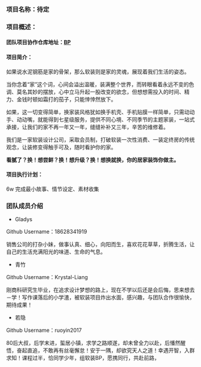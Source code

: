 ### 项目名称：待定

### 项目概述：

#### 团队项目协作仓库地址：[BP](https://github.com/18628341919/BP)

#### 项目简介：
如果说水泥钢筋是家的骨架，那么软装则是家的灵魂，展现着我们生活的姿态。

当你念着“家”这个词，心间会溢出温暖，装满整个世界，而转眼看着永远不变的色调、莫名其妙的摆放，心中立马升起一股改变的欲念，但想想需投入的时间、精力、金钱时顿如霜打的茄子，只能悻悻然放下。

如果，这一切变得简单，换家装风格犹如换手机壳、手机贴膜一样简单，只需动动手、动动嘴，就能得到七星级服务，提供不同心境、不同季节的主题家装，一站式承接，让我们的家不再一年又一年，缝缝补补又三年，辛苦的维修着。

我们是一家软装设计公司，采取会员制，打破软装一次性消费、一装定终房的传统观念，让装修变得触手可及，随时看护你的家。

**看腻了？换！想尝鲜？换！想升级？换！想换就换，你的居家装饰你做主。**

#### 项目执行计划：
6w 完成最小故事、情节设定、素材收集

### 团队成员介绍
- Gladys 

Github Username：18628341919   

销售公司的打杂小妹，做事认真、细心，向阳而生，喜欢花花草草，折腾生活，让自己的生活充满阳光的味道、生命的气息。

- 青竹

Github Username：Krystal-Liang

刚商科研究生毕业，在追求设计梦想的路上，现在不学以后还是会后悔，思来想去－学！写作课落后的小学渣，被软装项目炸出水面，感兴趣，与团队合作很愉快，期待成果！


- 若隐

Github Username：ruoyin2017

80后大叔，后学末进，蜇居小镇，求学之路顺遂，却未曾全力以赴，后憣然醒悟，奋起直追，不敢再有丝毫懈怠！安于一隅，却欲究天人之道！幸遇开智，入群求知！课程过半，恰同学少年，组软装BP，愿携同行，共赴前路，


